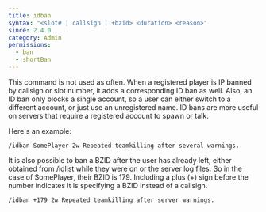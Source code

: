 ```yaml
---
title: idban
syntax: "<slot# | callsign | +bzid> <duration> <reason>"
since: 2.4.0
category: Admin
permissions:
  - ban
  - shortBan
---
```


This command is not used as often. When a registered player is IP banned by callsign or slot number, it adds a corresponding ID ban as well. Also, an ID ban only blocks a single account, so a user can either switch to a different account, or just use an unregistered name. ID bans are more useful on servers that require a registered account to spawn or talk.

Here's an example:

```
/idban SomePlayer 2w Repeated teamkilling after several warnings.
```

It is also possible to ban a BZID after the user has already left, either obtained from /idlist while they were on or the server log files. So in the case of SomePlayer, their BZID is 179. Including a plus (+) sign before the number indicates it is specifying a BZID instead of a callsign.

```
/idban +179 2w Repeated teamkilling after server warnings.
```

